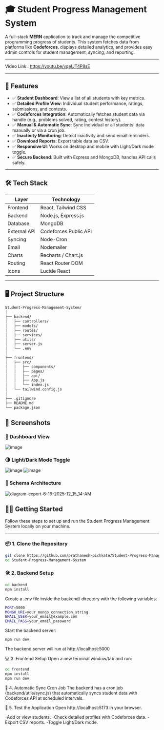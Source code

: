 # 🎓 Student Progress Management System

A full-stack **MERN** application to track and manage the competitive programming progress of students. This system fetches data from platforms like **Codeforces**, displays detailed analytics, and provides easy admin controls for student management, syncing, and reporting.

---

Video Link : https://youtu.be/vqeIJT4P8sE

---

## 🚀 Features

- ✅ **Student Dashboard**: View a list of all students with key metrics.
- ✅ **Detailed Profile View**: Individual student performance, ratings, submissions, and contests.
- ✅ **Codeforces Integration**: Automatically fetches student data via handle (e.g., problems solved, rating, contest history).
- ✅ **Manual & Automatic Sync**: Sync individual or all students’ data manually or via a cron job.
- ✅ **Inactivity Monitoring**: Detect inactivity and send email reminders.
- ✅ **Download Reports**: Export table data as CSV.
- ✅ **Responsive UI**: Works on desktop and mobile with Light/Dark mode toggle.
- ✅ **Secure Backend**: Built with Express and MongoDB, handles API calls safely.

---


## 🛠️ Tech Stack

| Layer         | Technology                 |
|---------------|----------------------------|
| Frontend      | React, Tailwind CSS        |
| Backend       | Node.js, Express.js        |
| Database      | MongoDB                    |
| External API  | Codeforces Public API      |
| Syncing       | Node-Cron                  |
| Email         | Nodemailer                 |
| Charts        | Recharts / Chart.js        |
| Routing       | React Router DOM           |
| Icons         | Lucide React               |

---

## 🖥️ Project Structure

```bash
Student-Progress-Management-System/
│
├── backend/
│   ├── controllers/
│   ├── models/
│   ├── routes/
│   ├── services/
│   ├── utils/
│   ├── server.js
│   └── .env
│
├── frontend/
│   ├── src/
│   │   ├── components/
│   │   ├── pages/
│   │   ├── api/
│   │   ├── App.js
│   │   └── index.js
│   └── tailwind.config.js
│
├── .gitignore
├── README.md
└── package.json

```

## 📸 Screenshots

### 🧮 Dashboard View
![image](https://github.com/user-attachments/assets/4a60abe3-4b26-4574-99d0-614451d0a92e)

### 🌗 Light/Dark Mode Toggle
![image](https://github.com/user-attachments/assets/fa524836-2f8a-41cd-86b4-04575ae32b67)
![image](https://github.com/user-attachments/assets/483b0033-c625-4303-b40b-370dd93a8b0e)

### 🧠 Schema Architecture
![diagram-export-6-19-2025-12_15_14-AM](https://github.com/user-attachments/assets/9bb5f490-fefe-4dac-87c9-d29fb5f6b16e)

## 🧑‍💻 Getting Started

Follow these steps to set up and run the Student Progress Management System locally on your machine.

---

### 📦 1. Clone the Repository

```bash
git clone https://github.com/prathamesh-pichkate/Student-Progress-Management-System.git
cd Student-Progress-Management-System
```
### 🛠️ 2. Backend Setup

```bash
cd backend
npm install
```

Create a .env file inside the backend/ directory with the following variables:
```bash
PORT=5000
MONGO_URI=your_mongo_connection_string
EMAIL_USER=your_email@example.com
EMAIL_PASS=your_email_password
```

Start the backend server:
```bash
npm run dev
```

The backend server will run at http://localhost:5000

💻 3. Frontend Setup
Open a new terminal window/tab and run:
```bash
cd frontend
npm install
npm run dev
```

🔁 4. Automatic Sync Cron Job
The backend has a cron job (backend/utils/sync.js) that automatically syncs student data with Codeforces API at scheduled intervals.

🧪 5. Test the Application
Open http://localhost:5173 in your browser.

-Add or view students.
-Check detailed profiles with Codeforces data.
-Export CSV reports.
-Toggle Light/Dark mode.



